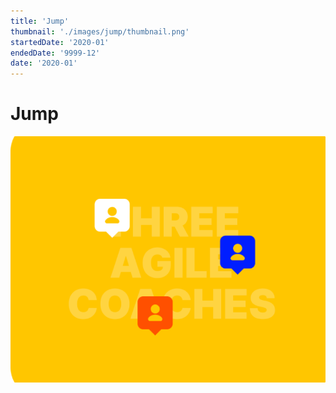 ```yaml
---
title: 'Jump'
thumbnail: './images/jump/thumbnail.png'
startedDate: '2020-01'
endedDate: '9999-12'
date: '2020-01'
---
```


# Jump

![Git Commit Message Example](./images/jump/thumbnail.png)
